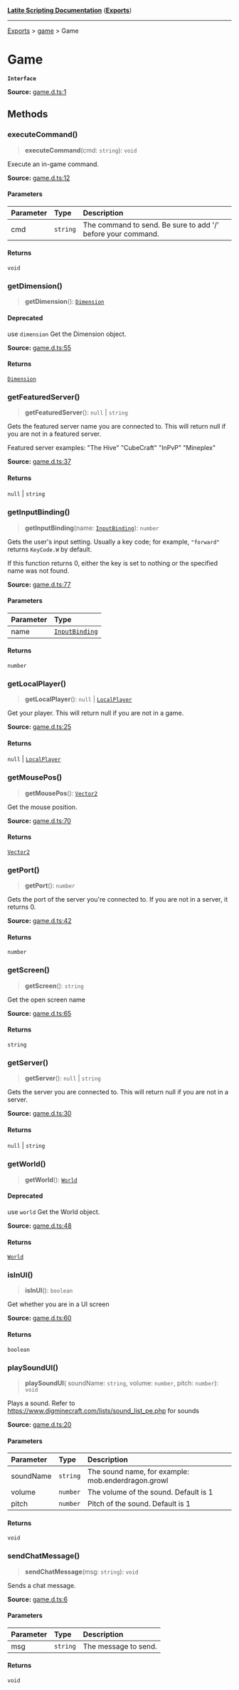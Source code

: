 [**Latite Scripting Documentation**](../../README.md) ([**Exports**](../../exports.md))

---

[Exports](../../exports.md) > [game](../index.md) > Game

# Game

**`Interface`**

**Source:** [game.d.ts:1](https://github.com/LatiteScripting/latitescripting.github.io/blob/a8bf81d/definitions/game.d.ts#L1)

## Methods

### executeCommand()

> **executeCommand**(cmd: `string`): `void`

Execute an in-game command.

**Source:** [game.d.ts:12](https://github.com/LatiteScripting/latitescripting.github.io/blob/a8bf81d/definitions/game.d.ts#L12)

#### Parameters

| Parameter | Type     | Description                                                  |
| :-------- | :------- | :----------------------------------------------------------- |
| cmd       | `string` | The command to send. Be sure to add '/' before your command. |

#### Returns

`void`

### getDimension()

> **getDimension**(): [`Dimension`](../../module.world_dimension/interfaces/interface.Dimension.md)

#### Deprecated

use `dimension`
Get the Dimension object.

**Source:** [game.d.ts:55](https://github.com/LatiteScripting/latitescripting.github.io/blob/a8bf81d/definitions/game.d.ts#L55)

#### Returns

[`Dimension`](../../module.world_dimension/interfaces/interface.Dimension.md)

### getFeaturedServer()

> **getFeaturedServer**(): `null` \| `string`

Gets the featured server name you are connected to. This will return null if you are not in a featured server.

Featured server examples: "The Hive" "CubeCraft" "InPvP" "Mineplex"

**Source:** [game.d.ts:37](https://github.com/LatiteScripting/latitescripting.github.io/blob/a8bf81d/definitions/game.d.ts#L37)

#### Returns

`null` \| `string`

### getInputBinding()

> **getInputBinding**(name: [`InputBinding`](../type-aliases/type-alias.InputBinding.md)): `number`

Gets the user's input setting. Usually a key code; for example, `"forward"` returns `KeyCode.W` by default.

If this function returns 0, either the key is set to nothing or the specified name was not found.

**Source:** [game.d.ts:77](https://github.com/LatiteScripting/latitescripting.github.io/blob/a8bf81d/definitions/game.d.ts#L77)

#### Parameters

| Parameter | Type                                                         |
| :-------- | :----------------------------------------------------------- |
| name      | [`InputBinding`](../type-aliases/type-alias.InputBinding.md) |

#### Returns

`number`

### getLocalPlayer()

> **getLocalPlayer**(): `null` \| [`LocalPlayer`](../../module.world_entity/classes/class.LocalPlayer.md)

Get your player. This will return null if you are not in a game.

**Source:** [game.d.ts:25](https://github.com/LatiteScripting/latitescripting.github.io/blob/a8bf81d/definitions/game.d.ts#L25)

#### Returns

`null` \| [`LocalPlayer`](../../module.world_entity/classes/class.LocalPlayer.md)

### getMousePos()

> **getMousePos**(): [`Vector2`](../../module.gfx_graphics/classes/class.Vector2.md)

Get the mouse position.

**Source:** [game.d.ts:70](https://github.com/LatiteScripting/latitescripting.github.io/blob/a8bf81d/definitions/game.d.ts#L70)

#### Returns

[`Vector2`](../../module.gfx_graphics/classes/class.Vector2.md)

### getPort()

> **getPort**(): `number`

Gets the port of the server you're connected to. If you are not in a server, it returns 0.

**Source:** [game.d.ts:42](https://github.com/LatiteScripting/latitescripting.github.io/blob/a8bf81d/definitions/game.d.ts#L42)

#### Returns

`number`

### getScreen()

> **getScreen**(): `string`

Get the open screen name

**Source:** [game.d.ts:65](https://github.com/LatiteScripting/latitescripting.github.io/blob/a8bf81d/definitions/game.d.ts#L65)

#### Returns

`string`

### getServer()

> **getServer**(): `null` \| `string`

Gets the server you are connected to. This will return null if you are not in a server.

**Source:** [game.d.ts:30](https://github.com/LatiteScripting/latitescripting.github.io/blob/a8bf81d/definitions/game.d.ts#L30)

#### Returns

`null` \| `string`

### getWorld()

> **getWorld**(): [`World`](../../module.world_world/interfaces/interface.World.md)

#### Deprecated

use `world`
Get the World object.

**Source:** [game.d.ts:48](https://github.com/LatiteScripting/latitescripting.github.io/blob/a8bf81d/definitions/game.d.ts#L48)

#### Returns

[`World`](../../module.world_world/interfaces/interface.World.md)

### isInUI()

> **isInUI**(): `boolean`

Get whether you are in a UI screen

**Source:** [game.d.ts:60](https://github.com/LatiteScripting/latitescripting.github.io/blob/a8bf81d/definitions/game.d.ts#L60)

#### Returns

`boolean`

### playSoundUI()

> **playSoundUI**(
> soundName: `string`,
> volume: `number`,
> pitch: `number`): `void`

Plays a sound. Refer to https://www.digminecraft.com/lists/sound_list_pe.php for sounds

**Source:** [game.d.ts:20](https://github.com/LatiteScripting/latitescripting.github.io/blob/a8bf81d/definitions/game.d.ts#L20)

#### Parameters

| Parameter | Type     | Description                                        |
| :-------- | :------- | :------------------------------------------------- |
| soundName | `string` | The sound name, for example: mob.enderdragon.growl |
| volume    | `number` | The volume of the sound. Default is 1              |
| pitch     | `number` | Pitch of the sound. Default is 1                   |

#### Returns

`void`

### sendChatMessage()

> **sendChatMessage**(msg: `string`): `void`

Sends a chat message.

**Source:** [game.d.ts:6](https://github.com/LatiteScripting/latitescripting.github.io/blob/a8bf81d/definitions/game.d.ts#L6)

#### Parameters

| Parameter | Type     | Description          |
| :-------- | :------- | :------------------- |
| msg       | `string` | The message to send. |

#### Returns

`void`
